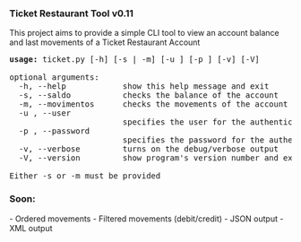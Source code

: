 <h3>Ticket Restaurant Tool v0.11</h3>

This project aims to provide a simple CLI tool to view an account balance and last movements of a Ticket Restaurant Account

<pre>
<b>usage:</b> ticket.py [-h] [-s | -m] [-u <user>] [-p <password>] [-v] [-V]

optional arguments:
  -h, --help            show this help message and exit
  -s, --saldo           checks the balance of the account
  -m, --movimentos      checks the movements of the account
  -u <user>, --user <user>
                        specifies the user for the authentication
  -p <password>, --password <password>
                        specifies the password for the authentication
  -v, --verbose         turns on the debug/verbose output
  -V, --version         show program's version number and exit

Either -s or -m must be provided
</pre>

<h3>Soon:</h3>
- Ordered movements
- Filtered movements (debit/credit)
- JSON output
- XML output 